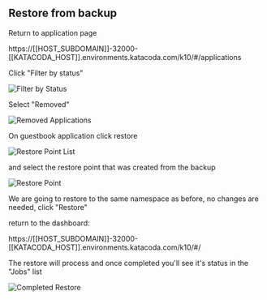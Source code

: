 ## Restore from backup

Return to application page

https://[[HOST_SUBDOMAIN]]-32000-[[KATACODA_HOST]].environments.katacoda.com/k10/#/applications

Click "Filter by status"

![Filter by Status](/travis-kasten/scenarios/k10-intro/assets/filter-by-status.png)

Select "Removed"

![Removed Applications](/travis-kasten/scenarios/k10-intro/assets/removed-apps.png)

On guestbook application click restore

![Restore Point List](/travis-kasten/scenarios/k10-intro/assets/restore-point-list.png)

and select the restore point that was created from the backup

![Restore Point](/travis-kasten/scenarios/k10-intro/assets/restore-point.png)

We are going to restore to the same namespace as before, no changes are needed, click "Restore"

return to the dashboard:

https://[[HOST_SUBDOMAIN]]-32000-[[KATACODA_HOST]].environments.katacoda.com/k10/#/

The restore will process and once completed you'll see it's status in the "Jobs" list

![Completed Restore](/travis-kasten/scenarios/k10-intros/assets/completed-restoreo.png)


